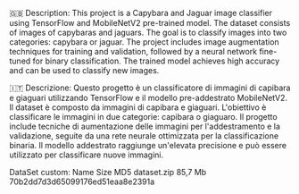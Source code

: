 🇬🇧 Description:
This project is a Capybara and Jaguar image classifier using TensorFlow and MobileNetV2 pre-trained model. The dataset consists of images of capybaras and jaguars. The goal is to classify images into two categories: capybara or jaguar. The project includes image augmentation techniques for training and validation, followed by a neural network fine-tuned for binary classification. The trained model achieves high accuracy and can be used to classify new images.

🇮🇹 Descrizione:
Questo progetto è un classificatore di immagini di capibara e giaguari utilizzando TensorFlow e il modello pre-addestrato MobileNetV2. Il dataset è composto da immagini di capibara e giaguari. L'obiettivo è classificare le immagini in due categorie: capibara o giaguaro. Il progetto include tecniche di aumentazione delle immagini per l'addestramento e la validazione, seguite da una rete neurale ottimizzata per la classificazione binaria. Il modello addestrato raggiunge un'elevata precisione e può essere utilizzato per classificare nuove immagini.

DataSet custom:
Name            Size        MD5
dataset.zip     85,7 Mb     70b2dd7d3d65099176ed51eaa8e2391a
